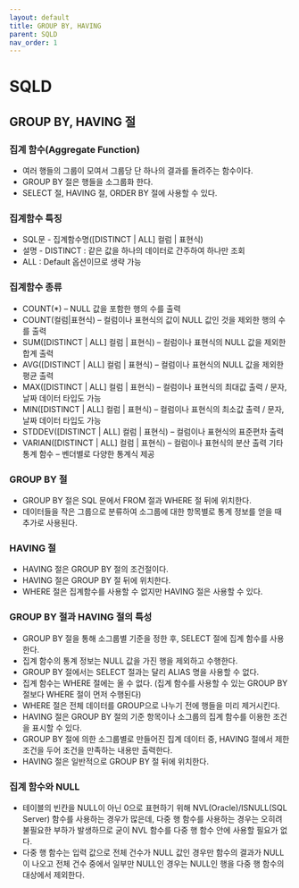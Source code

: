```yaml
---
layout: default
title: GROUP BY, HAVING
parent: SQLD
nav_order: 1
---
```


# SQLD

## GROUP BY, HAVING 절

### 집계 함수(Aggregate Function)
- 여러 행들의 그룹이 모여서 그룹당 단 하나의 결과를 돌려주는 함수이다.
- GROUP BY 절은 행들을 소그룹화 한다.
- SELECT 절, HAVING 절, ORDER BY 절에 사용할 수 있다.

### 집계함수 특징
- SQL문 - 집계함수명([DISTINCT | ALL] 컬럼 | 표현식)
- 설명 - DISTINCT : 같은 값을 하나의 데이터로 간주하여 하나만 조회
- ALL : Default 옵션이므로 생략 가능

### 집계함수 종류
- COUNT(*) – NULL 값을 포함한 행의 수를 출력
- COUNT(컬럼|표현식) – 컬럼이나 표현식의 값이 NULL 값인 것을 제외한 행의 수를 출력
- SUM([DISTINCT | ALL] 컬럼 | 표현식) – 컬럼이나 표현식의 NULL 값을 제외한 합계 출력
- AVG([DISTINCT | ALL] 컬럼 | 표현식) – 컬럼이나 표현식의 NULL 값을 제외한 평균 출력
- MAX([DISTINCT | ALL] 컬럼 | 표현식) – 컬럼이나 표현식의 최대값 출력 / 문자, 날짜 데이터 타입도 가능
- MIN([DISTINCT | ALL] 컬럼 | 표현식) – 컬럼이나 표현식의 최소값 출력 / 문자, 날짜 데이터 타입도 가능
- STDDEV([DISTINCT | ALL] 컬럼 | 표현식) – 컬럼이나 표현식의 표준편차 출력
- VARIAN([DISTINCT | ALL] 컬럼 | 표현식) – 컬럼이나 표현식의 분산 출력
기타 통계 함수 – 벤더별로 다양한 통계식 제공 

### GROUP BY 절
- GROUP BY 절은 SQL 문에서 FROM 절과 WHERE 절 뒤에 위치한다.
- 데이터들을 작은 그룹으로 분류하여 소그룹에 대한 항목별로 통계 정보를 얻을 때 추가로 사용된다. 

### HAVING 절
- HAVING 절은 GROUP BY 절의 조건절이다.
- HAVING 절은 GROUP BY 절 뒤에 위치한다.
- WHERE 절은 집계함수를 사용할 수 없지만 HAVING 절은 사용할 수 있다.

### GROUP BY 절과 HAVING 절의 특성
- GROUP BY 절을 통해 소그룹별 기준을 정한 후, SELECT 절에 집계 함수를 사용한다.
- 집계 함수의 통계 정보는 NULL 값을 가진 행을 제외하고 수행한다.
- GROUP BY 절에서는 SELECT 절과는 달리 ALIAS 명을 사용할 수 없다.
- 집계 함수는 WHERE 절에는 올 수 없다. (집계 함수를 사용할 수 있는 GROUP BY 절보다 WHERE 절이 먼저 수행된다)
- WHERE 절은 전체 데이터를 GROUP으로 나누기 전에 행들을 미리 제거시킨다.
- HAVING 절은 GROUP BY 절의 기준 항목이나 소그룹의 집계 함수를 이용한 조건을 표시할 수 있다.
- GROUP BY 절에 의한 소그룹별로 만들어진 집계 데이터 중, HAVING 절에서 제한 조건을 두어 조건을 만족하는 내용만 출력한다.
- HAVING 절은 일반적으로 GROUP BY 절 뒤에 위치한다.

### 집계 함수와 NULL
- 테이블의 빈칸을 NULL이 아닌 0으로 표현하기 위해 NVL(Oracle)/ISNULL(SQL Server) 함수를 사용하는 경우가 많은데, 다중 행 함수를 사용하는 경우는 오히려 불필요한 부하가 발생하므로 굳이 NVL 함수를 다중 행 함수 안에 사용할 필요가 없다.
- 다중 행 함수는 입력 값으로 전체 건수가 NULL 값인 경우만 함수의 결과가 NULL이 나오고 전체 건수 중에서 일부만 NULL인 경우는 NULL인 행을 다중 행 함수의 대상에서 제외한다.